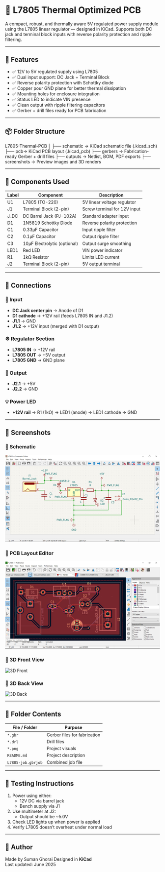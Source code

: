 # 🔧 L7805 Thermal Optimized PCB

A compact, robust, and thermally aware 5V regulated power supply module using the L7805 linear regulator — designed in KiCad. Supports both DC jack and terminal block inputs with reverse polarity protection and ripple filtering.

---

## 🚀 Features

- ✅ 12V to 5V regulated supply using L7805
- ✅ Dual input support: DC Jack + Terminal Block
- ✅ Reverse polarity protection with Schottky diode
- ✅ Copper pour GND plane for better thermal dissipation
- ✅ Mounting holes for enclosure integration
- ✅ Status LED to indicate VIN presence
- ✅ Clean output with ripple filtering capacitors
- ✅ Gerber + drill files ready for PCB fabrication

---

## 📦 Folder Structure

L7805-Thermal-PCB
│
├── schematic → KiCad schematic file (.kicad_sch)
├── pcb→ KiCad PCB layout (.kicad_pcb)
├── gerbers → Fabrication-ready Gerber + drill files
├── outputs → Netlist, BOM, PDF exports
├── screenshots → Preview images and 3D renders

---

## 🧩 Components Used

| Label   | Component                  | Description                        |
|---------|----------------------------|------------------------------------|
| U1      | L7805 (TO-220)             | 5V linear voltage regulator        |
| J1      | Terminal Block (2-pin)     | Screw terminal for 12V input       |
| J_DC    | DC Barrel Jack (PJ-102A)   | Standard adapter input             |
| D1      | 1N5819 Schottky Diode      | Reverse polarity protection        |
| C1      | 0.33µF Capacitor           | Input ripple filter                |
| C2      | 0.1µF Capacitor            | Output ripple filter               |
| C3      | 10µF Electrolytic (optional) | Output surge smoothing           |
| LED1    | Red LED                    | VIN power indicator                |
| R1      | 1kΩ Resistor               | Limits LED current                 |
| J2      | Terminal Block (2-pin)     | 5V output terminal                 |

---

## 🔌 Connections

### 🔋 Input
- **DC Jack center pin** → Anode of D1
- **D1 cathode** → +12V rail (feeds L7805 IN and J1.2)
- **J1.1** → GND
- **J1.2** → +12V input (merged with D1 output)

### ⚙️ Regulator Section
- **L7805 IN** → +12V rail  
- **L7805 OUT** → +5V output  
- **L7805 GND** → GND plane  

### 🔋 Output
- **J2.1** → +5V  
- **J2.2** → GND  

### 💡 Power LED
- **+12V rail** → R1 (1kΩ) → LED1 (anode) → LED1 cathode → GND

---
## 📸 Screenshots

### 🧭 Schematic
![Schematic](SCHEMATIC.png)

### 🧱 PCB Layout Editor
![PCB Layout](PCB%20EDITOR.png)

### 🧊 3D Front View
![3D Front](3D_F.png)

### 🧊 3D Back View
![3D Back](3D_B.png)

---

## 📁 Folder Contents

| File / Folder           | Purpose                          |
|------------------------|----------------------------------|
| `*.gbr`                | Gerber files for fabrication     |
| `*.drl`                | Drill files                      |
| `*.png`                | Project visuals                  |
| `README.md`            | Project description              |
| `L7805-job.gbrjob`     | Combined job file                |

---
## 🧪 Testing Instructions

1. Power using either:
   - 12V DC via barrel jack
   - Bench supply via J1
2. Use multimeter at J2:
   - Output should be ~5.0V
3. Check LED lights up when power is applied
4. Verify L7805 doesn’t overheat under normal load

---

## 👤 Author

Made by Suman Ghorai
Designed in **KiCad**  
Last updated: June 2025


